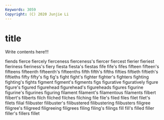 ```yaml
---
Keywords: 3059
Copyright: (C) 2020 Junjie Li
---
```


# title

Write contents here!!!
 
fiends 
fierce 
fiercely 
fierceness 
fierceness's 
fiercer 
fiercest 
fierier 
fieriest
fieriness 
fieriness's 
fiery 
fiesta 
fiesta's 
fiestas 
fife 
fife's 
fifes 
fifteen
fifteen's 
fifteens 
fifteenth 
fifteenth's 
fifteenths 
fifth 
fifth's 
fifths 
fifties 
fiftieth
fiftieth's 
fiftieths 
fifty 
fifty's 
fig 
fig's 
fight 
fight's 
fighter 
fighter's
fighters 
fighting 
fighting's 
fights 
figment 
figment's 
figments 
figs 
figurative 
figuratively
figure 
figure's 
figured 
figurehead 
figurehead's 
figureheads 
figures 
figurine 
figurine's 
figurines
figuring 
filament 
filament's 
filamentous 
filaments 
filbert 
filbert's 
filberts 
filch 
filched
filches 
filching 
file 
file's 
filed 
files 
filet 
filet's 
filets 
filial
filibuster 
filibuster's 
filibustered 
filibustering 
filibusters 
filigree 
filigree's 
filigreed 
filigreeing 
filigrees
filing 
filing's 
filings 
fill 
fill's 
filled 
filler 
filler's 
fillers 
fillet
